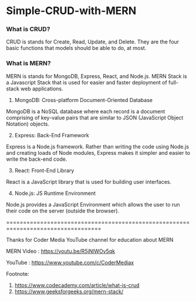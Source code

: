 # Simple-CRUD-with-MERN
### What is CRUD?

CRUD is stands for Create, Read, Update, and Delete. They are the four basic functions that models should be able to do, at most.

### What is MERN?

MERN is stands for MongoDB, Express, React, and Node.js. MERN Stack is a Javascript Stack that is used for easier and faster deployment of full-stack web applications.
1. MongoDB: Cross-platform Document-Oriented Database

MongoDB is a NoSQL database where each record is a document comprising of key-value pairs that are similar to JSON (JavaScript Object Notation) objects.

2. Express: Back-End Framework

Express is a Node.js framework. Rather than writing the code using Node.js and creating loads of Node modules, Express makes it simpler and easier to write the back-end code.

3. React: Front-End Library

React is a JavaScript library that is used for building user interfaces.

4. Node.js: JS Runtime Environment

Node.js provides a JavaScript Environment which allows the user to run their code on the server (outside the browser).


==================================================================================


Thanks for Coder Media YouTube channel for education about MERN

MERN Video : https://youtu.be/R5jNlWOv5qk

YouTube : https://www.youtube.com/c/CoderMediax

Footnote:
1. https://www.codecademy.com/article/what-is-crud
2. https://www.geeksforgeeks.org/mern-stack/
